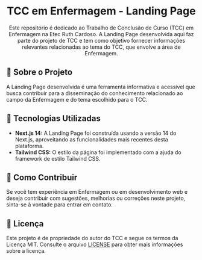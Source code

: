 <p align="center">
  <h1 align="center">TCC em Enfermagem - Landing Page</h1>
</p>

<p align="center">
  Este repositório é dedicado ao Trabalho de Conclusão de Curso (TCC) em Enfermagem na Etec Ruth Cardoso. A Landing Page desenvolvida aqui faz parte do projeto de TCC e tem como objetivo fornecer informações relevantes relacionadas ao tema do TCC, que envolve a área de Enfermagem.
</p>

## 📄 Sobre o Projeto

A Landing Page desenvolvida é uma ferramenta informativa e acessível que busca contribuir para a disseminação do conhecimento relacionado ao campo da Enfermagem e do tema escolhido para o TCC.

## 🚀 Tecnologias Utilizadas

- **Next.js 14:** A Landing Page foi construída usando a versão 14 do Next.js, aproveitando as funcionalidades mais recentes desta plataforma.
- **Tailwind CSS:** O estilo da página foi implementado com a ajuda do framework de estilo Tailwind CSS.

## 🤝 Como Contribuir

Se você tem experiência em Enfermagem ou em desenvolvimento web e deseja contribuir com sugestões, melhorias ou correções neste projeto, sinta-se à vontade para entrar em contato.

## 📝 Licença

Este projeto é de propriedade do autor do TCC e segue os termos da Licença MIT. Consulte o arquivo [LICENSE](LICENSE) para obter mais informações sobre a licença.


